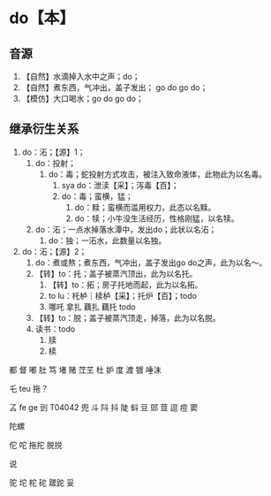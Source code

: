 # do【本】

## 音源

1. 【自然】水滴掉入水中之声；do；
2. 【自然】煮东西，气冲出，盖子发出； go do go do；
3. 【模仿】大口喝水；go do go do；

## 继承衍生关系

1. do：沰；【源】1；
   1. do：投射；
      1. do：毒；蛇投射方式攻击，被注入致命液体，此物此为以名毒。
         1. sya do：泄渎【采】；泻毒【百】；
         2. do：毒；蛮横，猛；
            1. do：黩；蛮横而滥用权力，此态以名黩。
            2. do：犊；小牛没生活经历，性格刚猛，以名犊。
   2. do：沰；一点水掉落水潭中，发出do；此状以名沰；
      1. do：独；一沰水，此数量以名独。
2. do：沰；【源】2；
   1. do：煮或熬；煮东西，气冲出，盖子发出go do之声，此为以名～。
   2. 【转】to：托；盖子被蒸汽顶出，此为以名托。
      1. 【转】to：拓；房子托地而起，此为以名拓。
      2. to lu：杔栌｜椟栌【采】；托炉【百】；todo
      3. 哪吒 拿扎 藕扎 藕托 todo
   3. 【转】to：脱；盖子被蒸汽顶走，掉落，此为以名脱。
   4. 读书：todo
      1. 牍
      2. 椟


都
督
嘟
肚
笃
堵
赌
茳芏
杜
妒
度
渡
镀
唾沫



乇 teu 拖？


叾 fe ge
剅 T04042 
兜
斗
阧
抖
陡
蚪
豆
郖
荳
逗
痘
窦

陀螺



佗
咜
拖拕
脱捝

说


驼
坨
柁
砣
蹉跎
妥


